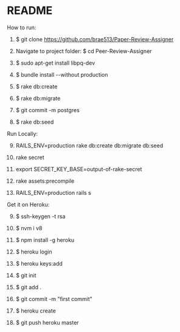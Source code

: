 # README

How to run:

1. $ git clone https://github.com/brae513/Paper-Review-Assigner

2. Navigate to project folder: $ cd Peer-Review-Assigner

3. $ sudo apt-get install libpq-dev

4. $ bundle install --without production

5. $ rake db:create

6. $ rake db:migrate

7. $ git commit -m postgres

8. $ rake db:seed

Run Locally:

9. RAILS_ENV=production rake db:create db:migrate db:seed

10. rake secret

11. export SECRET_KEY_BASE=output-of-rake-secret

12. rake assets:precompile

13. RAILS_ENV=production rails s

Get it on Heroku: 

9. $ ssh-keygen -t rsa

10. $ nvm i v8

11. $ npm install -g heroku

12. $ heroku login

13. $ heroku keys:add

14. $ git init

15. $ git add .

16. $ git commit -m "first commit"

17. $ heroku create

18. $ git push heroku master
